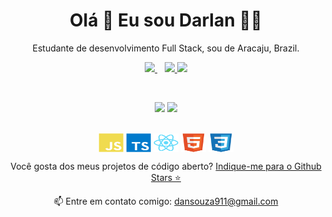 

<h1 align='center'>
  Olá 👋 Eu sou Darlan 👨‍💻
</h1>

<p align='center'>
  Estudante de desenvolvimento Full Stack, sou de Aracaju, Brazil.
</p>



<p align='center'>
  
  <a href="https://www.linkedin.com/in/darlan-souza-santos-173b5b121/">
    <img src="https://img.shields.io/badge/linkedin-%230077B5.svg?&style=for-the-badge&logo=linkedin&logoColor=white" />
  </a>&nbsp;&nbsp;
  <a href="https://www.instagram.com/darlan_se/">
    <img src="https://img.shields.io/badge/instagram-%23E4405F.svg?&style=for-the-badge&logo=instagram&logoColor=white" />     <a href="https://api.whatsapp.com/send/?phone=5579981559564&text&app_absent=0">
    <img src="https://img.shields.io/badge/WhatsApp-25D366?style=for-the-badge&logo=whatsapp&logoColor=white" />
  
    
  </a>&nbsp;&nbsp;
  
</p>

<p align='center'>
  <a href="#"><img src="https://github-readme-stats.vercel.app/api?username=dansouza911&show_icons=true&count_private=true&theme=dark" width="350"></a>
   <img height="140em" src="https://github-readme-stats.vercel.app/api/top-langs/?username=dansouza911&layout=compact&langs_count=7&theme=dracula"/>
</p>

<div style="display: inline_block" align='center'><br>
  <img align="center" alt="Js" height="30" width="40" src="https://raw.githubusercontent.com/devicons/devicon/master/icons/javascript/javascript-plain.svg">
  <img align="center" alt="Ts" height="30" width="40" src="https://raw.githubusercontent.com/devicons/devicon/master/icons/typescript/typescript-plain.svg">
  <img align="center" alt="React" height="30" width="40" src="https://raw.githubusercontent.com/devicons/devicon/master/icons/react/react-original.svg">
  <img align="center" alt="HTML" height="30" width="40" src="https://raw.githubusercontent.com/devicons/devicon/master/icons/html5/html5-original.svg">
  <img align="center" alt="CSS" height="30" width="40" src="https://raw.githubusercontent.com/devicons/devicon/master/icons/css3/css3-original.svg">
  
  
</div>
<p align='center'>
  Você gosta dos meus projetos de código aberto? <a href='https://stars.github.com/nominate/'> Indique-me para o Github Stars ⭐</a>
</p>

<!-- <details align='center'>
  <summary>:zap: My workspace specs</summary>
</details>-->

<p align='center'>
  📫 Entre em contato comigo: <a href='mailto:dansouza911@gmail.com'>dansouza911@gmail.com</a>
</p>
